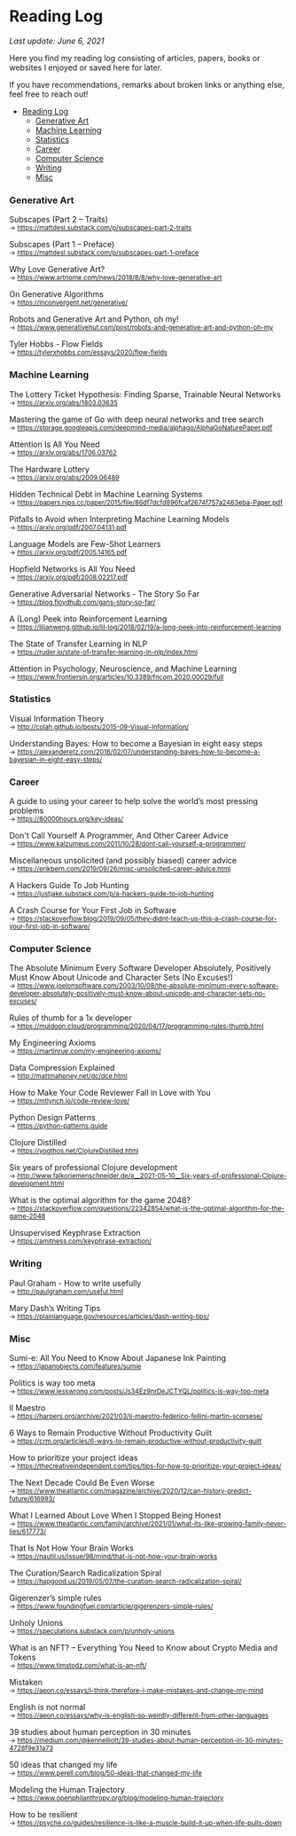 # Reading Log

_Last update: June 6, 2021_

Here you find my reading log consisting of articles, papers, books or websites I enjoyed or saved here for later.

If you have recommendations, remarks about broken links or anything else, feel free to reach out!

- [Reading Log](#reading-log)
	- [Generative Art](#generative-art)
	- [Machine Learning](#machine-learning)
	- [Statistics](#statistics)
	- [Career](#career)
	- [Computer Science](#computer-science)
	- [Writing](#writing)
	- [Misc](#misc)

### Generative Art

Subscapes (Part 2 – Traits)\
<sup>→ https://mattdesl.substack.com/p/subscapes-part-2-traits</sup>

Subscapes (Part 1 – Preface)\
<sup>→ https://mattdesl.substack.com/p/subscapes-part-1-preface</sup>

Why Love Generative Art?\
<sup>→ https://www.artnome.com/news/2018/8/8/why-love-generative-art</sup>

On Generative Algorithms\
<sup>→ https://inconvergent.net/generative/</sup>

Robots and Generative Art and Python, oh my!\
<sup>→ https://www.generativehut.com/post/robots-and-generative-art-and-python-oh-my</sup>

Tyler Hobbs - Flow Fields\
<sup>→ https://tylerxhobbs.com/essays/2020/flow-fields</sup>

### Machine Learning

The Lottery Ticket Hypothesis: Finding Sparse, Trainable Neural Networks\
<sup>→ https://arxiv.org/abs/1803.03635</sup>

Mastering the game of Go with deep neural networks and tree search\
<sup>→ https://storage.googleapis.com/deepmind-media/alphago/AlphaGoNaturePaper.pdf</sup>

Attention Is All You Need\
<sup>→ https://arxiv.org/abs/1706.03762</sup>

The Hardware Lottery\
<sup>→ https://arxiv.org/abs/2009.06489</sup>

Hidden Technical Debt in Machine Learning Systems\
<sup>→ https://papers.nips.cc/paper/2015/file/86df7dcfd896fcaf2674f757a2463eba-Paper.pdf</sup>

Pitfalls to Avoid when Interpreting Machine Learning Models\
<sup>→ https://arxiv.org/pdf/2007.04131.pdf</sup>

Language Models are Few-Shot Learners\
<sup>→ https://arxiv.org/pdf/2005.14165.pdf</sup>

Hopfield Networks is All You Need\
<sup>→ https://arxiv.org/pdf/2008.02217.pdf</sup>

Generative Adversarial Networks - The Story So Far\
<sup>→ https://blog.floydhub.com/gans-story-so-far/</sup>

A (Long) Peek into Reinforcement Learning\
<sup>→ https://lilianweng.github.io/lil-log/2018/02/19/a-long-peek-into-reinforcement-learning</sup>

The State of Transfer Learning in NLP\
<sup>→ https://ruder.io/state-of-transfer-learning-in-nlp/index.html</sup>

Attention in Psychology, Neuroscience, and Machine Learning\
<sup>→ https://www.frontiersin.org/articles/10.3389/fncom.2020.00029/full</sup>

### Statistics

Visual Information Theory\
<sup>→ http://colah.github.io/posts/2015-09-Visual-Information/</sup>

Understanding Bayes: How to become a Bayesian in eight easy steps\
<sup>→ https://alexanderetz.com/2016/02/07/understanding-bayes-how-to-become-a-bayesian-in-eight-easy-steps/</sup>

### Career

A guide to using your career to help solve the world’s most pressing problems\
<sup>→ https://80000hours.org/key-ideas/</sup>

Don't Call Yourself A Programmer, And Other Career Advice\
<sup>→ https://www.kalzumeus.com/2011/10/28/dont-call-yourself-a-programmer/</sup>

Miscellaneous unsolicited (and possibly biased) career advice\
<sup>→ https://erikbern.com/2019/09/26/misc-unsolicited-career-advice.html</sup>

A Hackers Guide To Job Hunting\
<sup>→ https://justjake.substack.com/p/a-hackers-guide-to-job-hunting</sup>

A Crash Course for Your First Job in Software\
<sup>→ https://stackoverflow.blog/2019/09/05/they-didnt-teach-us-this-a-crash-course-for-your-first-job-in-software/</sup>

### Computer Science

The Absolute Minimum Every Software Developer Absolutely, Positively Must Know About Unicode and Character Sets (No Excuses!)\
<sup>→ https://www.joelonsoftware.com/2003/10/08/the-absolute-minimum-every-software-developer-absolutely-positively-must-know-about-unicode-and-character-sets-no-excuses/</sup>

Rules of thumb for a 1x developer\
<sup>→ https://muldoon.cloud/programming/2020/04/17/programming-rules-thumb.html</sup>

My Engineering Axioms\
<sup>→ https://martinrue.com/my-engineering-axioms/</sup>

Data Compression Explained\
<sup>→ http://mattmahoney.net/dc/dce.html</sup>

How to Make Your Code Reviewer Fall in Love with You\
<sup>→ https://mtlynch.io/code-review-love/</sup>

Python Design Patterns\
<sup>→ https://python-patterns.guide</sup>

Clojure Distilled\
<sup>→ https://yogthos.net/ClojureDistilled.html</sup>

Six years of professional Clojure development\
<sup>→ http://www.falkoriemenschneider.de/a__2021-05-10__Six-years-of-professional-Clojure-development.html</sup>

What is the optimal algorithm for the game 2048?\
<sup>→ https://stackoverflow.com/questions/22342854/what-is-the-optimal-algorithm-for-the-game-2048</sup>

Unsupervised Keyphrase Extraction\
<sup>→ https://amitness.com/keyphrase-extraction/</sup>

### Writing
Paul Graham - How to write usefully\
<sup>→ http://paulgraham.com/useful.html</sup>

Mary Dash’s Writing Tips\
<sup>→ https://plainlanguage.gov/resources/articles/dash-writing-tips/</sup>

### Misc

Sumi-e: All You Need to Know About Japanese Ink Painting\
<sup>→ https://japanobjects.com/features/sumie</sup>

Politics is way too meta\
<sup>→ https://www.lesswrong.com/posts/Js34Ez9nrDeJCTYQL/politics-is-way-too-meta</sup>

Il Maestro\
<sup>→ https://harpers.org/archive/2021/03/il-maestro-federico-fellini-martin-scorsese/</sup>

6 Ways to Remain Productive Without Productivity Guilt\
<sup>→ https://crm.org/articles/6-ways-to-remain-productive-without-productivity-guilt</sup>

How to prioritize your project ideas\
<sup>→ https://thecreativeindependent.com/tips/tips-for-how-to-prioritize-your-project-ideas/</sup>

The Next Decade Could Be Even Worse\
<sup>→ https://www.theatlantic.com/magazine/archive/2020/12/can-history-predict-future/616993/</sup>

What I Learned About Love When I Stopped Being Honest\
<sup>→ https://www.theatlantic.com/family/archive/2021/01/what-its-like-growing-family-never-lies/617773/</sup>

That Is Not How Your Brain Works\
<sup>→ https://nautil.us/issue/98/mind/that-is-not-how-your-brain-works</sup>

The Curation/Search Radicalization Spiral\
<sup>→ https://hapgood.us/2019/05/07/the-curation-search-radicalization-spiral/</sup>

Gigerenzer’s simple rules\
<sup>→ https://www.foundingfuel.com/article/gigerenzers-simple-rules/</sup>

Unholy Unions\
<sup>→ https://speculations.substack.com/p/unholy-unions</sup>

What is an NFT? – Everything You Need to Know about Crypto Media and Tokens\
<sup>→ https://www.timstodz.com/what-is-an-nft/</sup>

Mistaken\
<sup>→ https://aeon.co/essays/i-think-therefore-i-make-mistakes-and-change-my-mind</sup>

English is not normal\
<sup>→ https://aeon.co/essays/why-is-english-so-weirdly-different-from-other-languages</sup>

39 studies about human perception in 30 minutes\
<sup>→ https://medium.com/@kennelliott/39-studies-about-human-perception-in-30-minutes-4728f9e31a73</sup>

50 ideas that changed my life\
<sup>→ https://www.perell.com/blog/50-ideas-that-changed-my-life</sup>

Modeling the Human Trajectory\
<sup>→ https://www.openphilanthropy.org/blog/modeling-human-trajectory</sup>

How to be resilient\
<sup>→ https://psyche.co/guides/resilience-is-like-a-muscle-build-it-up-when-life-pulls-down</sup>
